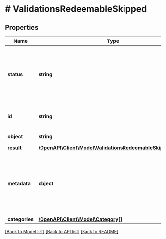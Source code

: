 # # ValidationsRedeemableSkipped

## Properties

Name | Type | Description | Notes
------------ | ------------- | ------------- | -------------
**status** | **string** | Indicates whether the redeemable can be applied or not applied based on the validation rules. | [optional] [default to 'SKIPPED']
**id** | **string** | Redeemable ID, i.e. the voucher code. | [optional]
**object** | **string** | Redeemable&#39;s object type. | [optional]
**result** | [**\OpenAPI\Client\Model\ValidationsRedeemableSkippedResult**](ValidationsRedeemableSkippedResult.md) |  | [optional]
**metadata** | **object** | The metadata object stores all custom attributes in the form of key/value pairs assigned to the redeemable. | [optional]
**categories** | [**\OpenAPI\Client\Model\Category[]**](Category.md) |  | [optional]

[[Back to Model list]](../../README.md#models) [[Back to API list]](../../README.md#endpoints) [[Back to README]](../../README.md)
